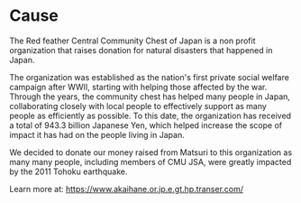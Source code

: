 # Cause

The Red feather Central Community Chest of Japan is a non profit organization that raises donation for natural disasters that happened in Japan. 

The organization was established as the nation's first private social welfare campaign after WWII, starting with helping those affected by the war. Through the years, the community chest has helped many people in Japan, collaborating closely with local people to effectively support as many people as efficiently as possible. To this date, the organization has received a total of 943.3 billion Japanese Yen, which helped increase the scope of impact it has had on the people living in Japan. 

We decided to donate our money raised from Matsuri to this organization as many many people, including members of CMU JSA, were greatly impacted by the 2011 Tohoku earthquake.

Learn more at: https://www.akaihane.or.jp.e.gt.hp.transer.com/